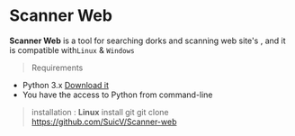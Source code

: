 <!-- Version 1.3 -->
# Scanner Web
**Scanner Web** is a tool for searching dorks and scanning web site's , and it is compatible with`Linux` & `Windows`

> Requirements 
* Python 3.x [Download it](https://www.python.org/downloads/release/python-352/)
* You have the access to Python from command-line
> installation :
**Linux**
    install git 
    git clone https://github.com/SuicV/Scanner-web
